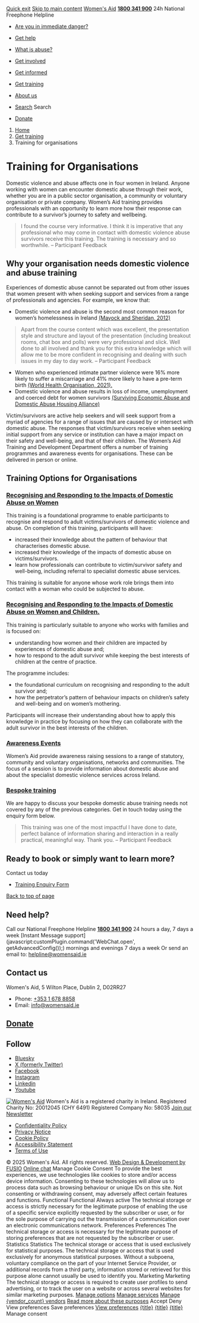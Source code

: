 [Quick exit](https://www.womensaid.ie/get-training/training-for-organisations/#exit)
[Skip to main content](https://www.womensaid.ie/get-training/training-for-organisations/#pagecontent "Skip to main content")
[Women's Aid](https://www.womensaid.ie/)
**[1800 341 900](tel:1800341900)** 24h National Freephone Helpline
  * [Are you in immediate danger?](https://www.womensaid.ie/are-you-in-immediate-danger/)
  * [Get help](https://www.womensaid.ie/get-help/)
  * [What is abuse?](https://www.womensaid.ie/what-is-abuse/)
  * [Get involved](https://www.womensaid.ie/get-involved/)
  * [Get informed](https://www.womensaid.ie/get-informed/)
  * [Get training](https://www.womensaid.ie/get-training/)
  * [About us](https://www.womensaid.ie/about-us/)


  * [Search](https://www.womensaid.ie/get-training/training-for-organisations/)
Search
  * [Donate](https://www.womensaid.ie/get-involved/donate/)


  1. [Home](https://www.womensaid.ie/)
  2. [Get training](https://www.womensaid.ie/get-training/)
  3. Training for organisations


# Training for Organisations
Domestic violence and abuse affects one in four women in Ireland.
Anyone working with women can encounter domestic abuse through their work, whether you are in a public sector organisation, a community or voluntary organisation or private company.
Women’s Aid training provides professionals with an opportunity to learn more how their response can contribute to a survivor’s journey to safety and wellbeing.
> I found the course very informative. I think it is imperative that any professional who may come in contact with domestic violence abuse survivors receive this training. The training is necessary and so worthwhile. – Participant Feedback
## Why your organisation needs domestic violence and abuse training
Experiences of domestic abuse cannot be separated out from other issues that women present with when seeking support and services from a range of professionals and agencies.
For example, we know that:
  * Domestic violence and abuse is the second most common reason for women’s homelessness in Ireland [(Mayock and Sheridan, 2012)](https://www.tcd.ie/news_events/articles/new-study-on-homeless-women-in-ireland/)


> Apart from the course content which was excellent, the presentation style and structure and layout of the presentation (including breakout rooms, chat box and polls) were very professional and slick. Well done to all involved and thank you for this extra knowledge which will allow me to be more confident in recognising and dealing with such issues in my day to day work. – Participant Feedback
  * Women who experienced intimate partner violence were 16% more likely to suffer a miscarriage and 41% more likely to have a pre-term birth [(World Health Organisation, 2021).](https://www.who.int/news-room/fact-sheets/detail/violence-against-women#:~:text=Intimate%20partner%20violence%20in%20pregnancy,%2Dterm%20birth%20\(3\).)
  * Domestic violence and abuse results in loss of income, unemployment and coerced debt for women survivors [(Surviving Economic Abuse and Domestic Abuse Housing Alliance)](https://survivingeconomicabuse.org/what-we-do/policy-influencing/housing/)


Victim/survivors are active help seekers and will seek support from a myriad of agencies for a range of issues that are caused by or intersect with domestic abuse.
The responses that victim/survivors receive when seeking initial support from any service or institution can have a major impact on their safety and well-being, and that of their children.
The Women’s Aid Training and Development Department offers a number of training programmes and awareness events for organisations. These can be delivered in person or online.
## Training Options for Organisations
### [Recognising and Responding to the Impacts of Domestic Abuse on Women](https://www.womensaid.ie/get-training/training-for-organisations/#collapse0)
This training is a foundational programme to enable participants to recognise and respond to adult victims/survivors of domestic violence and abuse.
On completion of this training, participants will have:
  * increased their knowledge about the pattern of behaviour that characterises domestic abuse.
  * increased their knowledge of the impacts of domestic abuse on victims/survivors.
  * learn how professionals can contribute to victim/survivor safety and well-being, including referral to specialist domestic abuse services.


This training is suitable for anyone whose work role brings them into contact with a woman who could be subjected to abuse.
### [Recognising and Responding to the Impacts of Domestic Abuse on Women and Children.](https://www.womensaid.ie/get-training/training-for-organisations/#collapse1)
This training is particularly suitable to anyone who works with families and is focused on:
  * understanding how women and their children are impacted by experiences of domestic abuse and;
  * how to respond to the adult survivor while keeping the best interests of children at the centre of practice.


The programme includes:
  * the foundational curriculum on recognising and responding to the adult survivor and;
  * how the perpetrator’s pattern of behaviour impacts on children’s safety and well-being and on women’s mothering.


Participants will increase their understanding about how to apply this knowledge in practice by focusing on how they can collaborate with the adult survivor in the best interests of the children.
### [Awareness Events](https://www.womensaid.ie/get-training/training-for-organisations/#collapse2)
Women’s Aid provide awareness raising sessions to a range of statutory, community and voluntary organisations, networks and communities.
The focus of a session is to provide information about domestic abuse and about the specialist domestic violence services across Ireland.
### [Bespoke training](https://www.womensaid.ie/get-training/training-for-organisations/#collapse3)
We are happy to discuss your bespoke domestic abuse training needs not covered by any of the previous categories. Get in touch today using the enquiry form below.
> This training was one of the most impactful I have done to date, perfect balance of information sharing and interaction in a really practical, meaningful way. Thank you. – Participant Feedback
## Ready to book or simply want to learn more?
Contact us today
  * [Training Enquiry Form](https://www.womensaid.ie/get-training/training-for-organisations/womens-aid-organisational-training-enquiry-form/)


[Back to top of page](https://www.womensaid.ie/get-training/training-for-organisations/#top)
## Need help?
Call our National Freephone Helpline **[1800 341 900](tel:1800341900)** 24 hours a day, 7 days a week 
[Instant Message support](javascript:customPlugin.command\('WebChat.open', getAdvancedConfig\(\)\);) mornings and evenings 7 days a week
Or send an email to: helpline@womensaid.ie
## Contact us
Women's Aid, 5 Wilton Place, Dublin 2, D02RR27
  * Phone: [+353 1 678 8858](tel:+35316788858)
  * Email: info@womensaid.ie


## [Donate](https://www.womensaid.ie/get-involved/donate/)
## Follow
  * [Bluesky](https://bsky.app/profile/womensaidireland.bsky.social)
  * [X (formerly Twitter)](https://x.com/Womens_Aid)
  * [Facebook](https://www.facebook.com/womensaid.ie)
  * [Instagram](https://www.instagram.com/womens.aid)
  * [Linkedin](https://www.linkedin.com/company/women's-aid/)
  * [Youtube](https://www.youtube.com/@womensaidireland)


[![Women's Aid](https://www.womensaid.ie/app/themes/womensaidsage9/resources/assets/img/womens-aid-logo-white.svg)](https://www.womensaid.ie/get-training/training-for-organisations/)
Women's Aid is a registered charity in Ireland.
Registered Charity No: 20012045 (CHY 6491) Registered Company No: 58035
[Join our Newsletter](https://www.womensaid.ie/get-informed/news-events/newsletter/)
  * [Confidentiality Policy](https://www.womensaid.ie/about-us/compliance/confidentiality-policy/)
  * [Privacy Notice](https://www.womensaid.ie/about-us/compliance/privacy-notice/)
  * [Cookie Policy](https://www.womensaid.ie/about-us/compliance/cookie-policy/)
  * [Accessibility Statement](https://www.womensaid.ie/about-us/compliance/accessibility-statement/)
  * [Terms of Use](https://www.womensaid.ie/about-us/compliance/terms-of-use/)


© 2025 Women's Aid. All rights reserved. [Web Design & Development by FUSIO](https://www.fusio.net/?utm_source=WomensAid&utm_medium=Website&utm_campaign=ClientLinks)
[Online chat](https://www.womensaid.ie/get-training/training-for-organisations/#chat)
Manage Cookie Consent
To provide the best experiences, we use technologies like cookies to store and/or access device information. Consenting to these technologies will allow us to process data such as browsing behaviour or unique IDs on this site. Not consenting or withdrawing consent, may adversely affect certain features and functions.
Functional Functional Always active 
The technical storage or access is strictly necessary for the legitimate purpose of enabling the use of a specific service explicitly requested by the subscriber or user, or for the sole purpose of carrying out the transmission of a communication over an electronic communications network.
Preferences Preferences
The technical storage or access is necessary for the legitimate purpose of storing preferences that are not requested by the subscriber or user.
Statistics Statistics
The technical storage or access that is used exclusively for statistical purposes. The technical storage or access that is used exclusively for anonymous statistical purposes. Without a subpoena, voluntary compliance on the part of your Internet Service Provider, or additional records from a third party, information stored or retrieved for this purpose alone cannot usually be used to identify you.
Marketing Marketing
The technical storage or access is required to create user profiles to send advertising, or to track the user on a website or across several websites for similar marketing purposes.
[Manage options](https://www.womensaid.ie/get-training/training-for-organisations/) [Manage services](https://www.womensaid.ie/get-training/training-for-organisations/) [Manage {vendor_count} vendors](https://www.womensaid.ie/get-training/training-for-organisations/) [Read more about these purposes](https://cookiedatabase.org/tcf/purposes/)
Accept Deny View preferences Save preferences [View preferences](https://www.womensaid.ie/get-training/training-for-organisations/)
[{title}](https://www.womensaid.ie/get-training/training-for-organisations/) [{title}](https://www.womensaid.ie/get-training/training-for-organisations/) [{title}](https://www.womensaid.ie/get-training/training-for-organisations/)
Manage consent
